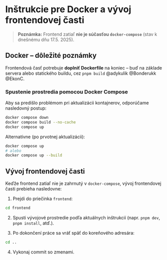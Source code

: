 # Inštrukcie pre Docker a vývoj frontendovej časti

> **Poznámka:** Frontend zatiaľ **nie je súčasťou `docker-compose`** (stav k dnešnému dňu 17.5. 2025).

## Docker – dôležité poznámky

Frontendová časť potrebuje **doplniť Dockerfile** na koniec – buď na základe servera alebo statického buildu, cez `pnpm build` @adykulik @Bonderukk @EkonC.

### Spustenie prostredia pomocou Docker Compose

Aby sa predišlo problémom pri aktualizácii kontajnerov, odporúčame nasledovný postup:

```bash
docker compose down
docker compose build --no-cache
docker compose up
```

Alternatívne (po prvotnej aktualizácii):

```bash
docker compose up
# alebo
docker compose up --build
```

## Vývoj frontendovej časti

Keďže frontend zatiaľ nie je zahrnutý v `docker-compose`, vývoj frontendovej časti prebieha nasledovne:

1. Prejdi do priečinka `frontend`:

```bash
cd frontend
```

2. Spusti vývojové prostredie podľa aktuálnych inštrukcií (napr. `pnpm dev`, `pnpm install`, atď.).

3. Po dokončení práce sa vráť späť do koreňového adresára:

```bash
cd ..
```

4. Vykonaj commit so zmenami.
